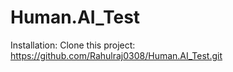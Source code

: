 # Human.AI_Test
Installation:
Clone this project:  https://github.com/Rahulraj0308/Human.AI_Test.git
